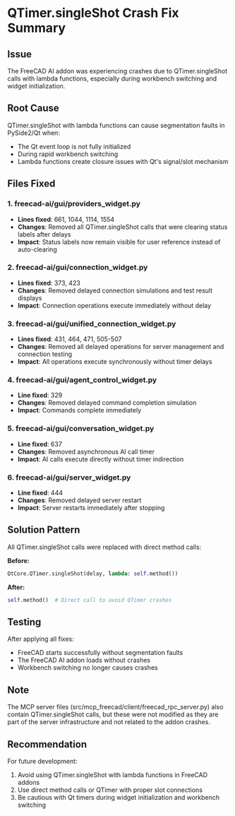 # QTimer.singleShot Crash Fix Summary

## Issue
The FreeCAD AI addon was experiencing crashes due to QTimer.singleShot calls with lambda functions, especially during workbench switching and widget initialization.

## Root Cause
QTimer.singleShot with lambda functions can cause segmentation faults in PySide2/Qt when:
- The Qt event loop is not fully initialized
- During rapid workbench switching
- Lambda functions create closure issues with Qt's signal/slot mechanism

## Files Fixed

### 1. **freecad-ai/gui/providers_widget.py**
- **Lines fixed**: 661, 1044, 1114, 1554
- **Changes**: Removed all QTimer.singleShot calls that were clearing status labels after delays
- **Impact**: Status labels now remain visible for user reference instead of auto-clearing

### 2. **freecad-ai/gui/connection_widget.py**
- **Lines fixed**: 373, 423
- **Changes**: Removed delayed connection simulations and test result displays
- **Impact**: Connection operations execute immediately without delay

### 3. **freecad-ai/gui/unified_connection_widget.py**
- **Lines fixed**: 431, 464, 471, 505-507
- **Changes**: Removed all delayed operations for server management and connection testing
- **Impact**: All operations execute synchronously without timer delays

### 4. **freecad-ai/gui/agent_control_widget.py**
- **Line fixed**: 329
- **Changes**: Removed delayed command completion simulation
- **Impact**: Commands complete immediately

### 5. **freecad-ai/gui/conversation_widget.py**
- **Line fixed**: 637
- **Changes**: Removed asynchronous AI call timer
- **Impact**: AI calls execute directly without timer indirection

### 6. **freecad-ai/gui/server_widget.py**
- **Line fixed**: 444
- **Changes**: Removed delayed server restart
- **Impact**: Server restarts immediately after stopping

## Solution Pattern
All QTimer.singleShot calls were replaced with direct method calls:

**Before:**
```python
QtCore.QTimer.singleShot(delay, lambda: self.method())
```

**After:**
```python
self.method()  # Direct call to avoid QTimer crashes
```

## Testing
After applying all fixes:
- FreeCAD starts successfully without segmentation faults
- The FreeCAD AI addon loads without crashes
- Workbench switching no longer causes crashes

## Note
The MCP server files (src/mcp_freecad/client/freecad_rpc_server.py) also contain QTimer.singleShot calls, but these were not modified as they are part of the server infrastructure and not related to the addon crashes.

## Recommendation
For future development:
1. Avoid using QTimer.singleShot with lambda functions in FreeCAD addons
2. Use direct method calls or QTimer with proper slot connections
3. Be cautious with Qt timers during widget initialization and workbench switching 
